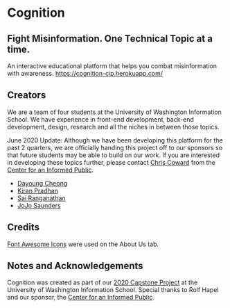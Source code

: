 # Cognition
## Fight Misinformation. One Technical Topic at a time.
An interactive educational platform that helps you combat misinformation with awareness.
https://cognition-cip.herokuapp.com/

## Creators
We are a team of four students at the University of Washington Information School. We have experience in front-end development, back-end development, design, research and all the  niches in between those topics.

June 2020 Update: Although we have been developing this platform for the past 2 quarters, we are officially handing this project off to our sponsors so that future students may be able to build on our work. If you are interested in  developing these topics further, please contact [Chris Coward](mailto:ccoward@uw.edu) from the [Center for an Informed Public](https://www.cip.uw.edu/).

- [Dayoung Cheong](mailto:cheongdayoung@gmail.com)
- [Kiran Pradhan](mailto:pradhan.kiran786@gmail.com)
- [Sai Ranganathan](mailto:sr52@uw.edu)
- [JoJo Saunders](mailto:jojosaunders99@gmail.com)

## Credits
[Font Awesome Icons](https://fontawesome.com/license) were used on the About Us tab.

## Notes and Acknowledgements
Cognition was created as part of our [2020 Capstone Project](https://ischool.uw.edu/capstone) at the University of Washington Information School. Special thanks to Rolf Hapel and our sponsor, the [Center for an Informed Public](https://www.cip.uw.edu/).
